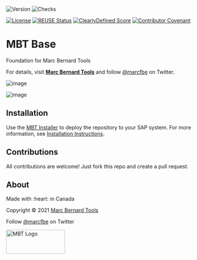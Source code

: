 ![Version](https://img.shields.io/endpoint?url=https%3A%2F%2Fshield.abap.space%2Fversion-shield-json%2Fgithub%2FMarc-Bernard-Tools%2FMBT-Base%2Fsrc%2Ftools%2F%2523mbtools%2523cl_tool_bc.clas.abap&label=Version&color=blue)
![Checks](https://img.shields.io/github/checks-status/Marc-Bernard-Tools/MBT-Base/main?label=Checks)

[![License](https://img.shields.io/github/license/Marc-Bernard-Tools/MBT-Base?label=License&color=green)](LICENSE)
[![REUSE Status](https://api.reuse.software/badge/github.com/Marc-Bernard-Tools/MBT-Base)](https://api.reuse.software/info/github.com/Marc-Bernard-Tools/MBT-Base)
[![ClearlyDefined Score](https://img.shields.io/clearlydefined/score/git/github/marc-bernard-tools/MBT-Base/33dfe96cdf4917c6a2dd9d3c1785d6f9cdb60409?label=ClearlyDefined%20Score)](https://clearlydefined.io/definitions/git/github/marc-bernard-tools/MBT-Base/33dfe96cdf4917c6a2dd9d3c1785d6f9cdb60409)
[![Contributor Covenant](https://img.shields.io/badge/Contributor%20Covenant-2.0-4baaaa.svg?color=green)](CODE_OF_CONDUCT.md)

# MBT Base

Foundation for Marc Bernard Tools

For details, visit **[Marc Bernard Tools](https://marcbernardtools.com/downloads/mbt-base)** and follow [@marcfbe](https://twitter.com/marcfbe) on Twitter.

![image](https://user-images.githubusercontent.com/59966492/146279035-c0e5a5af-5a71-43e1-bd48-4fdf279b7ea5.png)

![image](https://user-images.githubusercontent.com/59966492/146279088-3bb6e31d-15e2-4baf-82ed-2e03da927c4d.png)

## Installation

Use the [MBT Installer](https://marcbernardtools.com/downloads/mbt-installer/) to deploy the repository to your SAP system. For more information, see 
[Installation Instructions](https://marcbernardtools.com/docs/marc-bernard-tools/installation/).

## Contributions

All contributions are welcome! Just fork this repo and create a pull request. 

## About

<p>Made with :heart: in Canada</p>
<p>Copyright © 2021 <a href="https://marcbernardtools.com/">Marc Bernard Tools</a></p>
<p>Follow <a href="https://twitter.com/marcfbe">@marcfbe</a> on Twitter</p>
<p><a href="https://marcbernardtools.com/"><img width="160" height="65" src="https://marcbernardtools.com/info/MBT_Logo_640x250_on_Gray.png" alt="MBT Logo"></a></p>
